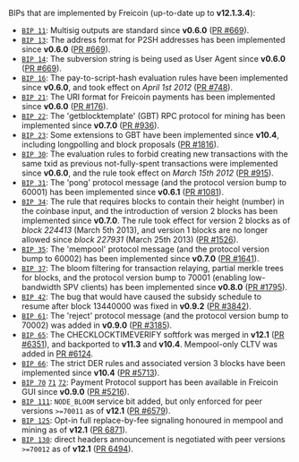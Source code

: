BIPs that are implemented by Freicoin (up-to-date up to **v12.1.3.4**):

* [`BIP 11`](https://github.com/freicoin/bips/blob/master/bip-0011.mediawiki): Multisig outputs are standard since **v0.6.0** ([PR #669](https://github.com/freicoin/freicoin/pull/669)).
* [`BIP 13`](https://github.com/freicoin/bips/blob/master/bip-0013.mediawiki): The address format for P2SH addresses has been implemented since **v0.6.0** ([PR #669](https://github.com/freicoin/freicoin/pull/669)).
* [`BIP 14`](https://github.com/freicoin/bips/blob/master/bip-0014.mediawiki): The subversion string is being used as User Agent since **v0.6.0** ([PR #669](https://github.com/freicoin/freicoin/pull/669)).
* [`BIP 16`](https://github.com/freicoin/bips/blob/master/bip-0016.mediawiki): The pay-to-script-hash evaluation rules have been implemented since **v0.6.0**, and took effect on *April 1st 2012* ([PR #748](https://github.com/freicoin/freicoin/pull/748)).
* [`BIP 21`](https://github.com/freicoin/bips/blob/master/bip-0021.mediawiki): The URI format for Freicoin payments has been implemented since **v0.6.0** ([PR #176](https://github.com/freicoin/freicoin/pull/176)).
* [`BIP 22`](https://github.com/freicoin/bips/blob/master/bip-0022.mediawiki): The 'getblocktemplate' (GBT) RPC protocol for mining has been implemented since **v0.7.0** ([PR #936](https://github.com/freicoin/freicoin/pull/936)).
* [`BIP 23`](https://github.com/freicoin/bips/blob/master/bip-0023.mediawiki): Some extensions to GBT have been implemented since **v10.4**, including longpolling and block proposals ([PR #1816](https://github.com/freicoin/freicoin/pull/1816)).
* [`BIP 30`](https://github.com/freicoin/bips/blob/master/bip-0030.mediawiki): The evaluation rules to forbid creating new transactions with the same txid as previous not-fully-spent transactions were implemented since **v0.6.0**, and the rule took effect on *March 15th 2012* ([PR #915](https://github.com/freicoin/freicoin/pull/915)).
* [`BIP 31`](https://github.com/freicoin/bips/blob/master/bip-0031.mediawiki): The 'pong' protocol message (and the protocol version bump to 60001) has been implemented since **v0.6.1** ([PR #1081](https://github.com/freicoin/freicoin/pull/1081)).
* [`BIP 34`](https://github.com/freicoin/bips/blob/master/bip-0034.mediawiki): The rule that requires blocks to contain their height (number) in the coinbase input, and the introduction of version 2 blocks has been implemented since **v0.7.0**. The rule took effect for version 2 blocks as of *block 224413* (March 5th 2013), and version 1 blocks are no longer allowed since *block 227931* (March 25th 2013) ([PR #1526](https://github.com/freicoin/freicoin/pull/1526)).
* [`BIP 35`](https://github.com/freicoin/bips/blob/master/bip-0035.mediawiki): The 'mempool' protocol message (and the protocol version bump to 60002) has been implemented since **v0.7.0** ([PR #1641](https://github.com/freicoin/freicoin/pull/1641)).
* [`BIP 37`](https://github.com/freicoin/bips/blob/master/bip-0037.mediawiki): The bloom filtering for transaction relaying, partial merkle trees for blocks, and the protocol version bump to 70001 (enabling low-bandwidth SPV clients) has been implemented since **v0.8.0** ([PR #1795](https://github.com/freicoin/freicoin/pull/1795)).
* [`BIP 42`](https://github.com/freicoin/bips/blob/master/bip-0042.mediawiki): The bug that would have caused the subsidy schedule to resume after block 13440000 was fixed in **v0.9.2** ([PR #3842](https://github.com/freicoin/freicoin/pull/3842)).
* [`BIP 61`](https://github.com/freicoin/bips/blob/master/bip-0061.mediawiki): The 'reject' protocol message (and the protocol version bump to 70002) was added in **v0.9.0** ([PR #3185](https://github.com/freicoin/freicoin/pull/3185)).
* [`BIP 65`](https://github.com/freicoin/bips/blob/master/bip-0065.mediawiki): The CHECKLOCKTIMEVERIFY softfork was merged in **v12.1** ([PR #6351](https://github.com/freicoin/freicoin/pull/6351)), and backported to **v11.3** and **v10.4**. Mempool-only CLTV was added in [PR #6124](https://github.com/freicoin/freicoin/pull/6124).
* [`BIP 66`](https://github.com/freicoin/bips/blob/master/bip-0066.mediawiki): The strict DER rules and associated version 3 blocks have been implemented since **v10.4** ([PR #5713](https://github.com/freicoin/freicoin/pull/5713)).
* [`BIP 70`](https://github.com/freicoin/bips/blob/master/bip-0070.mediawiki) [`71`](https://github.com/freicoin/bips/blob/master/bip-0071.mediawiki) [`72`](https://github.com/freicoin/bips/blob/master/bip-0072.mediawiki): Payment Protocol support has been available in Freicoin GUI since **v0.9.0** ([PR #5216](https://github.com/freicoin/freicoin/pull/5216)).
* [`BIP 111`](https://github.com/freicoin/bips/blob/master/bip-0111.mediawiki): `NODE_BLOOM` service bit added, but only enforced for peer versions `>=70011` as of **v12.1** ([PR #6579](https://github.com/freicoin/freicoin/pull/6579)).
* [`BIP 125`](https://github.com/freicoin/bips/blob/master/bip-0125.mediawiki): Opt-in full replace-by-fee signaling honoured in mempool and mining as of **v12.1** ([PR 6871](https://github.com/freicoin/freicoin/pull/6871)).
* [`BIP 130`](https://github.com/freicoin/bips/blob/master/bip-0130.mediawiki): direct headers announcement is negotiated with peer versions `>=70012` as of **v12.1** ([PR 6494](https://github.com/freicoin/freicoin/pull/6494)).
